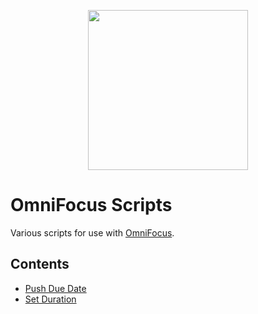 <p align="center">
<img src="https://www.omnigroup.com/assets/img/icons/omnifocus-mac-lo@2x.png" width="256" height="256">
</p>

# OmniFocus Scripts

Various scripts for use with [OmniFocus](https://www.omnigroup.com/omnifocus/).

## Contents

- [Push Due Date][c82d4171]
- [Set Duration][aaf5d91c]


[c82d4171]: ./Push-Due-Date.applescript
[aaf5d91c]: ./Set-Duration.applescript
